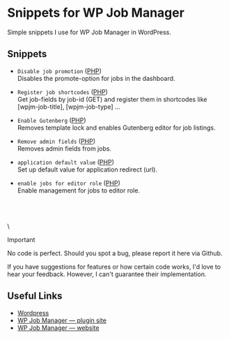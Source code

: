 # Snippets for WP Job Manager
Simple snippets I use for WP Job Manager in WordPress.

## Snippets
- `Disable job promotion` ([PHP](https://github.com/st3phan76/wp-job-manager-snippets/blob/main/disable-job-promotion.php)) \
Disables the promote-option for jobs in the dashboard.

- `Register job shortcodes` ([PHP](https://github.com/st3phan76/wp-job-manager-snippets/blob/main/register-job-shortcodes.php)) \
Get job-fields by job-id (GET) and register them in shortcodes like [wpjm-job-title], [wpjm-job-type] ...

- `Enable Gutenberg` ([PHP](https://github.com/st3phan76/wp-job-manager-snippets/blob/main/enable-gutenberg.php)) \
Removes template lock and enables Gutenberg editor for job listings.

- `Remove admin fields` ([PHP](https://github.com/st3phan76/wp-job-manager-snippets/blob/main/remove-admin-fields.php)) \
Removes admin fields from jobs.

- `application default value` ([PHP](https://github.com/st3phan76/wp-job-manager-snippets/blob/main/application-default-value.php)) \
Set up default value for application redirect (url).

- `enable jobs for editor role` ([PHP](https://github.com/st3phan76/wp-job-manager-snippets/blob/main/enable-jobs-for-editor-role.php)) \
Enable management for jobs to editor role.

\
\
\
\

> [!IMPORTANT]
> No code is perfect. Should you spot a bug, please report it here via Github.
>
> If you have suggestions for features or how certain code works, I'd love to hear your feedback. However, I can't guarantee their implementation.


## Useful Links
- [Wordpress](https://wordpress.org/)
- [WP Job Manager — plugin site](https://wordpress.org/plugins/wp-job-manager/)
- [WP Job Manager — website](https://wpjobmanager.com/)
